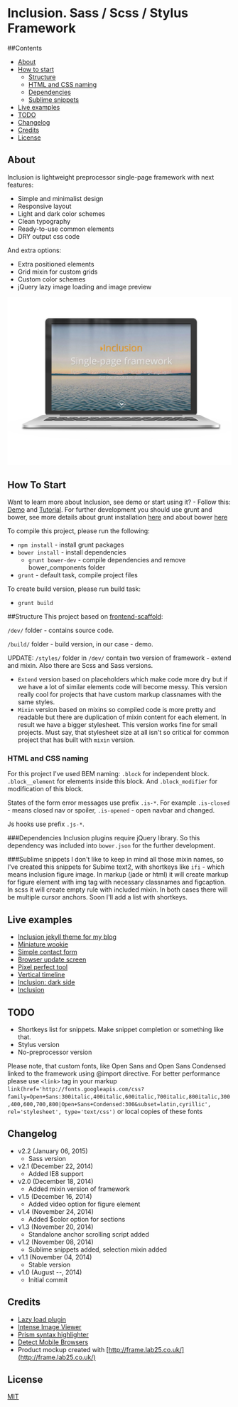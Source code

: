 # Inclusion. Sass / Scss / Stylus Framework

##Contents
* [About](#about)
* [How to start](#how-to-start)
    - [Structure](#structure)
    - [HTML and CSS naming](#html-and-css-naming)
    - [Dependencies](#dependencies)
    - [Sublime snippets](#sublime-snippets)
* [Live examples](#live-examples)
* [TODO](#todo)
* [Changelog](#changelog)
* [Credits](#credits)
* [License](#license)

## About
Inclusion is lightweight preprocessor single-page framework with next features:

* Simple and minimalist design
* Responsive layout
* Light and dark color schemes
* Clean typography
* Ready-to-use common elements 
* DRY output css code

And extra options:

* Extra positioned elements
* Grid mixin for custom grids
* Custom color schemes
* jQuery lazy image loading and image preview

![Mockup demo](pic.jpg)

## How To Start
Want to learn more about Inclusion, see demo or start using it? - Follow this: [Demo](http://orlovmax.com/lab/tools/inclusion) and [Tutorial](http://orlovmax.com/lab/tools/inclusion_dark-side).
For further development you should use grunt and bower, see more details about grunt installation [here](https://github.com/orlovmax/front-end-scaffold#how-to-start) and about bower [here](https://github.com/orlovmax/front-end-scaffold#bower)

To compile this project, please run the following:

* `npm install` - install grunt packages
* `bower install` - install dependencies
    - `grunt bower-dev` - compile dependencies and remove bower_components folder
* `grunt` - default task, compile project files

To create build version, please run build task:
* `grunt build`

##Structure
This project based on [frontend-scaffold](https://github.com/orlovmax/front-end-scaffold):

`/dev/` folder - contains source code.

`/build/` folder - build version, in our case - demo.

UPDATE: `/styles/` folder in `/dev/` contain two version of framework - extend and mixin. Also there are Scss and Sass versions.

- `Extend` version based on placeholders which make code more dry but if we have a lot of similar elements code will become messy. This version really cool for projects that have custom markup classnames with the same styles.
- `Mixin` version based on mixins so compiled code is more pretty and readable but there are duplication of mixin content for each element. In result we have a bigger stylesheet. This version works fine for small projects. Must say, that stylesheet size at all isn't so critical for common project that has built with `mixin` version.

### HTML and CSS naming

For this project I've used BEM naming: `.block` for independent block. `.block__element` for elements inside this block. And `.block_modifier` for modification of this block.

States of the form error messages use prefix `.is-*`. For example `.is-closed` - means closed nav or spoiler, `.is-opened` - open navbar and changed.

Js hooks use prefix `.js-*`.

###Dependencies
Inclusion plugins require jQuery library. So this dependency was included into `bower.json` for the further development.

###Sublime snippets
I don't like to keep in mind all those mixin names, so I've created this snippets for Subime text2, with shortkeys like `ifi` - which means inclusion figure image. In markup (jade or html) it will create markup for figure element with img tag with necessary classnames and figcaption. In scss it will create empty rule with included mixin. In both cases there will be multiple cursor anchors. Soon I'll add a list with shortkeys.

## Live examples
* [Inclusion jekyll theme for my blog](https://github.com/website-templates/jekyll-inclusion)
* [Miniature wookie](http://orlovmax.com/lab/tools/miniature-wookie)
* [Simple contact form](http://orlovmax.com/lab/simple-contact-form)
* [Browser update screen](http://orlovmax.com/lab/browser-update-screen)
* [Pixel perfect tool](http://orlovmax.com/lab/tools/pixel-perfect-dev)
* [Vertical timeline](http://orlovmax.com/lab/vertical-responsive-timeline)
* [Inclusion: dark side](http://orlovmax.com/lab/tools/inclusion_dark-side)
* [Inclusion](http://orlovmax.com/lab/tools/inclusion)

## TODO
* Shortkeys list for snippets. Make snippet completion or something like that.
* Stylus version
* No-preprocessor version

Please note, that custom fonts, like Open Sans and Open Sans Condensed linked to the framework using @import directive. For better performance please use `<link>` tag in your markup `link(href='http://fonts.googleapis.com/css?family=Open+Sans:300italic,400italic,600italic,700italic,800italic,300,400,600,700,800|Open+Sans+Condensed:300&subset=latin,cyrillic', rel='stylesheet', type='text/css')` or local copies of these fonts

## Changelog
* v2.2 (January 06, 2015)
  - Sass version
* v2.1 (December 22, 2014)
  - Added IE8 support
* v2.0 (December 18, 2014)
  - Added mixin version of framework
* v1.5 (December 16, 2014)
  - Added video option for figure element
* v1.4 (November 24, 2014)
  - Added $color option for sections
* v1.3 (November 20, 2014)
  - Standalone anchor scrolling script added
* v1.2 (November 08, 2014)
  - Sublime snippets added, selection mixin added
* v1.1 (November 04, 2014)
  - Stable version
* v1.0 (August --, 2014)
  - Initial commit

## Credits
* [Lazy load plugin](http://www.appelsiini.net/projects/lazyload)
* [Intense Image Viewer](http://tholman.com/intense-images/)
* [Prism syntax highlighter](http://prismjs.com/download.html)
* [Detect Mobile Browsers](http://detectmobilebrowsers.com/)
* Product mockup created with [http://frame.lab25.co.uk/](http://frame.lab25.co.uk/)

## License
[MIT](http://opensource.org/licenses/MIT)